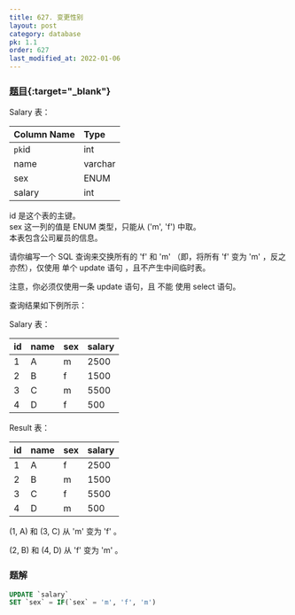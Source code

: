 ```yaml
---
title: 627. 变更性别
layout: post
category: database
pk: 1.1
order: 627
last_modified_at: 2022-01-06
---
```


### [题目](https://leetcode-cn.com/problems/swap-salary/){:target="_blank"}

Salary 表：

| Column Name | Type     |
|:---|:---|
| `pk`id          | int      |
| name        | varchar  |
| sex         | ENUM     |
| salary      | int      |

id 是这个表的主键。  
sex 这一列的值是 ENUM 类型，只能从 ('m', 'f') 中取。  
本表包含公司雇员的信息。


请你编写一个 SQL 查询来交换所有的 'f' 和 'm' （即，将所有 'f' 变为 'm' ，反之亦然），仅使用 单个 update 语句 ，且不产生中间临时表。

注意，你必须仅使用一条 update 语句，且 不能 使用 select 语句。

查询结果如下例所示：

Salary 表：

| id | name | sex | salary |
|:---|:---|:---|:---|
| 1  | A    | m   | 2500   |
| 2  | B    | f   | 1500   |
| 3  | C    | m   | 5500   |
| 4  | D    | f   | 500    |

Result 表：

| id | name | sex | salary |
|:---|:---|:---|:---|
| 1  | A    | f   | 2500   |
| 2  | B    | m   | 1500   |
| 3  | C    | f   | 5500   |
| 4  | D    | m   | 500    |

(1, A) 和 (3, C) 从 'm' 变为 'f' 。

(2, B) 和 (4, D) 从 'f' 变为 'm' 。
### 题解

```sql
UPDATE `salary`
SET `sex` = IF(`sex` = 'm', 'f', 'm')
```